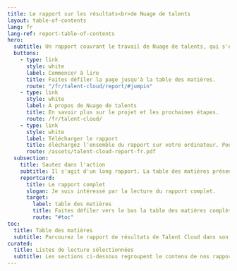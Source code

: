 ```yaml
---
title: Le rapport sur les résultats<br>de Nuage de talents
layout: table-of-contents
lang: fr
lang-ref: report-table-of-contents
hero:
  subtitle: Un rapport couvrant le travail de Nuage de talents, qui s'étend de 2012 à 2021. Vous y trouverez des informations sur le projet, son exécution et les résultats de l'expérience.
  buttons:
    - type: link
      style: white
      label: Commencer à lire
      title: Faites défiler la page jusqu'à la table des matières.
      route: "/fr/talent-cloud/report/#jumpin"
    - type: link
      style: white
      label: À propos de Nuage de talents
      title: En savoir plus sur le projet et les prochaines étapes.
      route: /fr/talent-cloud/
    - type: link
      style: white
      label: Télécharger le rapport
      title: éléchargez l'ensemble du rapport sur votre ordinateur. Pour votre information, le rapport est très volumineux. Nous vous recommandons donc de le télécharger via une connexion WiFi.
      route: /assets/talent-cloud-report-fr.pdf
  subsection:
    title: Sautez dans l'action
    subtitle: Il s'agit d'un long rapport. La table des matières présente tout en détail. Mais pour ceux qui savent ce qu'ils veulent et qui espèrent aller plus loin, nous avons pensé laisser à nos utilisateurs un plan rapide pour trouver ce qu'ils cherchent.
    reportcard:
      title: Le rapport complet
      slogan: Je suis intéressé par la lecture du rapport complet.
      target:
        label: table des matières
        title: Faites défiler vers le bas la table des matières complète.
        route: "#toc"
toc:
  title: Table des matières
  subtitle: Parcourez le rapport de résultats de Talent Cloud dans son intégralité en développant une section et en cliquant sur le lien d'un article.
curated:
  title: Listes de lecture sélectionnées
  subtitle: Les sections ci-dessous regroupent le contenu de nos rapports en fonction des domaines d'intérêt ou des sujets traités. Elles sont destinées à vous aider à trouver des informations directement liées à vos centres d'intérêt.
---
```

